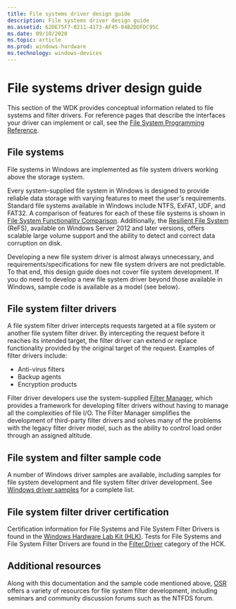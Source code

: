 ```yaml
---
title: File systems driver design guide
description: File systems driver design guide
ms.assetid: 62DE75F7-0211-4173-AF45-84B2DDFDC95C
ms.date: 09/10/2020
ms.topic: article
ms.prod: windows-hardware
ms.technology: windows-devices
---
```


# File systems driver design guide

This section of the WDK provides conceptual information related to file systems and filter drivers. For reference pages that describe the interfaces your driver can implement or call, see the [File System Programming Reference](/windows-hardware/drivers/ddi/_ifsk/).

## File systems

File systems in Windows are implemented as file system drivers working above the storage system.

Every system-supplied file system in Windows is designed to provide reliable data storage with varying features to meet the user's requirements. Standard file systems available in Windows include NTFS, ExFAT, UDF, and FAT32. A comparison of features for each of these file systems is shown in [File System Functionality Comparison](/windows/desktop/FileIO/filesystem-functionality-comparison). Additionally, the [Resilient File System](/windows-server/storage/refs/refs-overview) (ReFS), available on Windows Server 2012 and later versions, offers scalable large volume support and the ability to detect and correct data corruption on disk.

Developing a new file system driver is almost always unnecessary, and requirements/specifications for new file system drivers are not predictable. To that end, this design guide does not cover file system development. If you do need to develop a new file system driver beyond those available in Windows, sample code is available as a model (see below).

## File system filter drivers

A file system filter driver intercepts requests targeted at a file system or another file system filter driver. By intercepting the request before it reaches its intended target, the filter driver can extend or replace functionality provided by the original target of the request. Examples of filter drivers include:

- Anti-virus filters
- Backup agents
- Encryption products

Filter driver developers use the system-supplied [Filter Manager](./filter-manager-concepts.md), which provides a framework for developing filter drivers without having to manage all the complexities of file I/O. The Filter Manager simplifies the development of third-party filter drivers and solves many of the problems with the legacy filter driver model, such as the ability to control load order through an assigned altitude.

## File system and filter sample code

A number of Windows driver samples are available, including samples for file system development and file system filter driver development. See [Windows driver samples](../samples/index.md) for a complete list.

## File system filter driver certification

Certification information for File Systems and File System Filter Drivers is found in the [Windows Hardware Lab Kit (HLK)](https://go.microsoft.com/fwlink/p/?LinkId=733613). Tests for File Systems and File System Filter Drivers are found in the [Filter.Driver](/previous-versions/windows/hardware/hck/jj124779(v=vs.85)) category of the HCK.

## Additional resources

Along with this documentation and the sample code mentioned above, [OSR](https://go.microsoft.com/fwlink/p/?linkid=50692) offers a variety of resources for file system filter development, including seminars and community discussion forums such as the NTFDS forum.